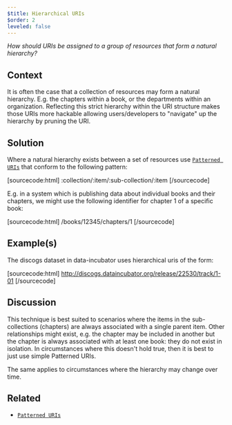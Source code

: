 ```yaml
---
$title: Hierarchical URIs
$order: 2
leveled: false
---
```


*How should URIs be assigned to a group of resources that form a natural hierarchy?*

## Context

It is often the case that a collection of resources may form a natural hierarchy. E.g. the chapters within a book, or the departments within an organization. Reflecting this strict hierarchy within the URI structure makes those URIs more hackable allowing users/developers to "navigate" up the hierarchy by pruning the URI.

## Solution

Where a natural hierarchy exists between a set of resources use [`Patterned URIs`](../patterned-uris.md) that conform to the following pattern:

[sourcecode:html]
:collection/:item/:sub-collection/:item
[/sourcecode]

E.g. in a system which is publishing data about individual books and their chapters, we might use the following identifier for chapter 1 of a specific book:

[sourcecode:html]
/books/12345/chapters/1
[/sourcecode]

## Example(s)

The discogs dataset in data-incubator uses hierarchical uris of the form:

[sourcecode:html]
http://discogs.dataincubator.org/release/22530/track/1-01
[/sourcecode]

## Discussion

This technique is best suited to scenarios where the items in the sub-collections (chapters) are always associated with a single parent item. Other relationships might exist, e.g. the chapter may be included in another but the chapter is always associated with at least one book: they do not exist in isolation. In circumstances where this doesn't hold true, then it is best to just use simple Patterned URIs.

The same applies to circumstances where the hierarchy may change over time.

## Related

- [`Patterned URIs`](../chapter-2/patterned-uris)


